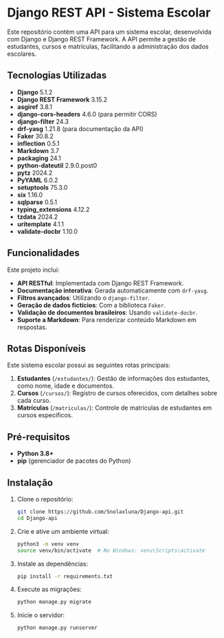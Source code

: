 # Django REST API - Sistema Escolar

Este repositório contém uma API para um sistema escolar, desenvolvida com Django e Django REST Framework. A API permite a gestão de estudantes, cursos e matrículas, facilitando a administração dos dados escolares.

## Tecnologias Utilizadas

- **Django** 5.1.2
- **Django REST Framework** 3.15.2
- **asgiref** 3.8.1
- **django-cors-headers** 4.6.0 (para permitir CORS)
- **django-filter** 24.3
- **drf-yasg** 1.21.8 (para documentação da API)
- **Faker** 30.8.2
- **inflection** 0.5.1
- **Markdown** 3.7
- **packaging** 24.1
- **python-dateutil** 2.9.0.post0
- **pytz** 2024.2
- **PyYAML** 6.0.2
- **setuptools** 75.3.0
- **six** 1.16.0
- **sqlparse** 0.5.1
- **typing_extensions** 4.12.2
- **tzdata** 2024.2
- **uritemplate** 4.1.1
- **validate-docbr** 1.10.0

## Funcionalidades

Este projeto inclui:

- **API RESTful**: Implementada com Django REST Framework.
- **Documentação interativa**: Gerada automaticamente com `drf-yasg`.
- **Filtros avançados**: Utilizando o `django-filter`.
- **Geração de dados fictícios**: Com a biblioteca `Faker`.
- **Validação de documentos brasileiros**: Usando `validate-docbr`.
- **Suporte a Markdown**: Para renderizar conteúdo Markdown em respostas.

## Rotas Disponíveis

Este sistema escolar possui as seguintes rotas principais:

1. **Estudantes** (`/estudantes/`): Gestão de informações dos estudantes, como nome, idade e documentos.
2. **Cursos** (`/cursos/`): Registro de cursos oferecidos, com detalhes sobre cada curso.
3. **Matrículas** (`/matriculas/`): Controle de matrículas de estudantes em cursos específicos.

## Pré-requisitos

- **Python 3.8+**
- **pip** (gerenciador de pacotes do Python)

## Instalação

1. Clone o repositório:

   ```bash
   git clone https://github.com/Snolaxluna/Django-api.git
   cd Django-api
   ```

2. Crie e ative um ambiente virtual:

   ```bash
   python3 -m venv venv
   source venv/bin/activate  # No Windows: venv\Scripts\activate
   ```

3. Instale as dependências:

   ```bash
   pip install -r requirements.txt
   ```

4. Execute as migrações:

   ```bash
   python manage.py migrate
   ```

5. Inicie o servidor:

   ```bash
   python manage.py runserver
   ```
